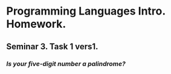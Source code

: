 # Programming Languages Intro. Homework.
## Seminar 3. Task 1 vers1.
### *Is your five-digit number a palindrome?*